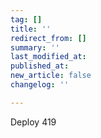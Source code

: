 ```yaml
---
tag: []
title: ''
redirect_from: []
summary: ''
last_modified_at: 
published_at: 
new_article: false
changelog: ''

---
```

Deploy 419